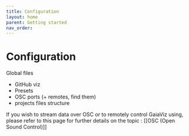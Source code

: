 ```yaml
---
title: Configuration
layout: home
parent: Getting started
nav_order:
---
```

# Configuration

Global files
- GitHub viz
- Presets
- OSC ports (+ remotes, find them)
- projects files structure

If you wish to stream data over OSC or to remotely control GaiaViz using, please refer to this page for further details on the topic : [[OSC (Open Sound Control)]]